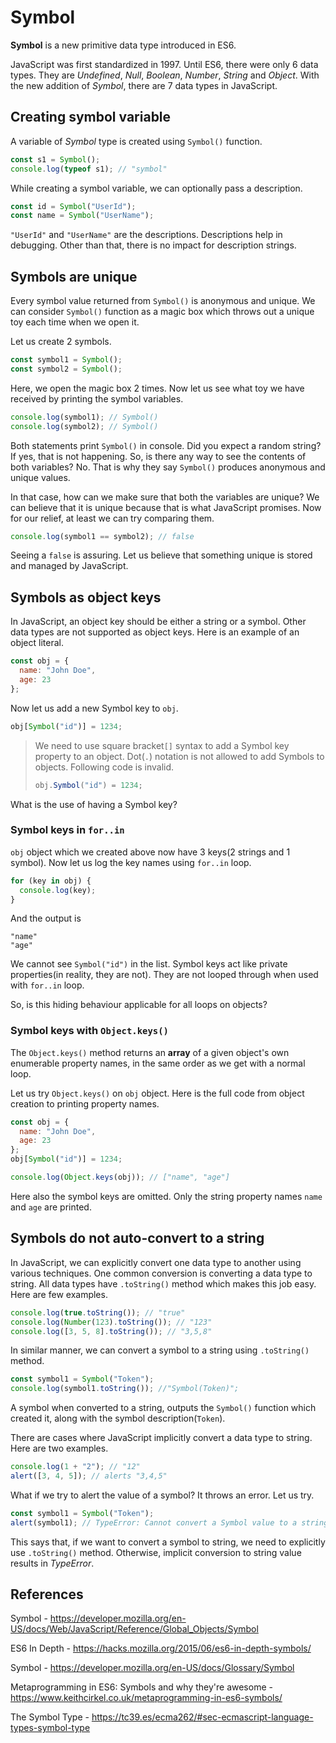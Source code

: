 # Symbol

**Symbol** is a new primitive data type introduced in ES6.

JavaScript was first standardized in 1997. Until ES6, there were only 6 data types. They are _Undefined_, _Null_, _Boolean_, _Number_, _String_ and _Object_. With the new addition of _Symbol_, there are 7 data types in JavaScript.

## Creating symbol variable

A variable of _Symbol_ type is created using `Symbol()` function.

```javascript
const s1 = Symbol();
console.log(typeof s1); // "symbol"
```

While creating a symbol variable, we can optionally pass a description.

```javascript
const id = Symbol("UserId");
const name = Symbol("UserName");
```

`"UserId"` and `"UserName"` are the descriptions. Descriptions help in debugging. Other than that, there is no impact for description strings.

## Symbols are unique

Every symbol value returned from `Symbol()` is anonymous and unique. We can consider `Symbol()` function as a magic box which throws out a unique toy each time when we open it.

Let us create 2 symbols.

```javascript
const symbol1 = Symbol();
const symbol2 = Symbol();
```

Here, we open the magic box 2 times. Now let us see what toy we have received by printing the symbol variables.

```javascript
console.log(symbol1); // Symbol()
console.log(symbol2); // Symbol()
```

Both statements print `Symbol()` in console. Did you expect a random string? If yes, that is not happening. So, is there any way to see the contents of both variables? No. That is why they say `Symbol()` produces anonymous and unique values.

In that case, how can we make sure that both the variables are unique? We can believe that it is unique because that is what JavaScript promises. Now for our relief, at least we can try comparing them.

```javascript
console.log(symbol1 == symbol2); // false
```

Seeing a `false` is assuring. Let us believe that something unique is stored and managed by JavaScript.

## Symbols as object keys

In JavaScript, an object key should be either a string or a symbol. Other data types are not supported as object keys. Here is an example of an object literal.

```javascript
const obj = {
  name: "John Doe",
  age: 23
};
```

Now let us add a new Symbol key to `obj`.

```javascript
obj[Symbol("id")] = 1234;
```

> We need to use square bracket`[]` syntax to add a Symbol key property to an object. Dot(`.`) notation is not allowed to add Symbols to objects. Following code is invalid.
>
> ```javascript
> obj.Symbol("id") = 1234;
> ```

What is the use of having a Symbol key?

### Symbol keys in `for..in`

`obj` object which we created above now have 3 keys(2 strings and 1 symbol). Now let us log the key names using `for..in` loop.

```javascript
for (key in obj) {
  console.log(key);
}
```

And the output is

```console
"name"
"age"
```

We cannot see `Symbol("id")` in the list. Symbol keys act like private properties(in reality, they are not). They are not looped through when used with `for..in` loop.

So, is this hiding behaviour applicable for all loops on objects?

### Symbol keys with `Object.keys()`

The `Object.keys()` method returns an **array** of a given object's own enumerable property names, in the same order as we get with a normal loop.

Let us try `Object.keys()` on `obj` object. Here is the full code from object creation to printing property names.

```javascript
const obj = {
  name: "John Doe",
  age: 23
};
obj[Symbol("id")] = 1234;

console.log(Object.keys(obj)); // ["name", "age"]
```

Here also the symbol keys are omitted. Only the string property names `name` and `age` are printed.

## Symbols do not auto-convert to a string

In JavaScript, we can explicitly convert one data type to another using various techniques. One common conversion is converting a data type to string. All data types have `.toString()` method which makes this job easy. Here are few examples.

```javascript
console.log(true.toString()); // "true"
console.log(Number(123).toString()); // "123"
console.log([3, 5, 8].toString()); // "3,5,8"
```

In similar manner, we can convert a symbol to a string using `.toString()` method.

```javascript
const symbol1 = Symbol("Token");
console.log(symbol1.toString()); //"Symbol(Token)";
```

A symbol when converted to a string, outputs the `Symbol()` function which created it, along with the symbol description(`Token`).

There are cases where JavaScript implicitly convert a data type to string. Here are two examples.

```javascript
console.log(1 + "2"); // "12"
alert([3, 4, 5]); // alerts "3,4,5"
```

What if we try to alert the value of a symbol? It throws an error. Let us try.

```javascript
const symbol1 = Symbol("Token");
alert(symbol1); // TypeError: Cannot convert a Symbol value to a string
```

This says that, if we want to convert a symbol to string, we need to explicitly use `.toString()` method. Otherwise, implicit conversion to string value results in _TypeError_.

## References

Symbol - https://developer.mozilla.org/en-US/docs/Web/JavaScript/Reference/Global_Objects/Symbol

ES6 In Depth - https://hacks.mozilla.org/2015/06/es6-in-depth-symbols/

Symbol - https://developer.mozilla.org/en-US/docs/Glossary/Symbol

Metaprogramming in ES6: Symbols and why they're awesome - https://www.keithcirkel.co.uk/metaprogramming-in-es6-symbols/

The Symbol Type - https://tc39.es/ecma262/#sec-ecmascript-language-types-symbol-type
